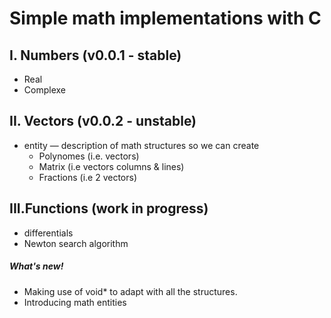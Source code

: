 # Simple math implementations with C

## I. Numbers (v0.0.1 - stable)
* Real
* Complexe

## II. Vectors (v0.0.2 - unstable)
* entity — description of math structures so we can create
  * Polynomes (i.e. vectors)
  * Matrix (i.e vectors columns & lines)
  * Fractions (i.e 2 vectors)

## III.Functions (work in progress)
* differentials
* Newton search algorithm


##### What's new!
* Making use of void* to adapt with all the structures.
* Introducing math entities
